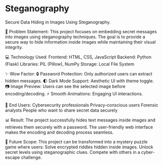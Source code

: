# Steganography
 Secure Data Hiding in Images Using Steganography.



📜 Problem Statement:
This project focuses on embedding secret messages into images using steganography techniques. The goal is to provide a secure way to hide information inside images while maintaining their visual integrity.

💻 Technology Used:
Frontend: HTML, CSS, JavaScript
Backend: Python (Flask)
Libraries: PIL (Pillow), NumPy
Storage: Local File System

✨ Wow Factor:
🔒 Password Protection: Only authorized users can extract hidden messages.
🌓 Dark Mode Support: Aesthetic UI with theme toggle.
📷 Image Preview: Users can see the selected image before encoding/decoding.
⚡ Smooth Animations: Engaging UI interactions.

👤 End Users:
Cybersecurity professionals
Privacy-conscious users
Forensic analysts
People who want to share secret data securely

📊 Result:
The project successfully hides text messages inside images and retrieves them securely with a password. The user-friendly web interface makes the encoding and decoding process seamless.

🚀 Future Scope:
This project can be transformed into a mystery puzzle game where users:
Solve encrypted riddles hidden inside images.
Unlock secret levels using steganographic clues.
Compete with others in a cyber-escape challenge.

